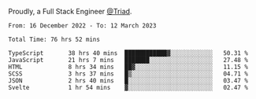Proudly, a Full Stack Engineer [@Triad](https://github.com/Triad-Behavioral-Health).
<!--START_SECTION:waka-->

```text
From: 16 December 2022 - To: 12 March 2023

Total Time: 76 hrs 52 mins

TypeScript       38 hrs 40 mins  ████████████▓░░░░░░░░░░░░   50.31 %
JavaScript       21 hrs 7 mins   ███████░░░░░░░░░░░░░░░░░░   27.48 %
HTML             8 hrs 34 mins   ██▓░░░░░░░░░░░░░░░░░░░░░░   11.15 %
SCSS             3 hrs 37 mins   █▒░░░░░░░░░░░░░░░░░░░░░░░   04.71 %
JSON             2 hrs 40 mins   █░░░░░░░░░░░░░░░░░░░░░░░░   03.47 %
Svelte           1 hr 54 mins    ▓░░░░░░░░░░░░░░░░░░░░░░░░   02.47 %
```

<!--END_SECTION:waka-->

